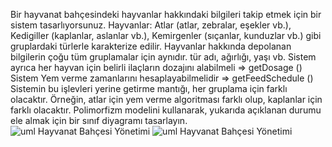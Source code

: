 Bir hayvanat bahçesindeki hayvanlar hakkındaki bilgileri takip etmek için bir sistem tasarlıyorsunuz.
Hayvanlar:
Atlar (atlar, zebralar, eşekler vb.),
Kedigiller (kaplanlar, aslanlar vb.),
Kemirgenler (sıçanlar, kunduzlar vb.) gibi gruplardaki türlerle karakterize edilir.
Hayvanlar hakkında depolanan bilgilerin çoğu tüm gruplamalar için aynıdır.
tür adı, ağırlığı, yaşı vb.
Sistem ayrıca her hayvan için belirli ilaçların dozajını alabilmeli => getDosage ()
Sistem Yem verme zamanlarını hesaplayabilmelidir => getFeedSchedule ()
Sistemin bu işlevleri yerine getirme mantığı, her gruplama için farklı olacaktır. Örneğin, atlar için yem verme algoritması farklı olup, kaplanlar için farklı olacaktır.
Polimorfizm modelini kullanarak, yukarıda açıklanan durumu ele almak için bir sınıf diyagramı tasarlayın.![uml Hayvanat Bahçesi Yönetimi](https://user-images.githubusercontent.com/119444266/236017176-a90936b2-a51d-4224-b4b0-c9191b5026c5.png)
![uml Hayvanat Bahçesi Yönetimi](https://user-images.githubusercontent.com/119444266/236017367-6107fe5f-1e91-4d35-8cbb-09c68f66af7d.png)
